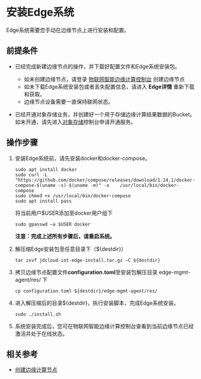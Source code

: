 # 安装Edge系统

Edge系统需要您手动在边缘节点上进行安装和配置。

## 前提条件

- 已经完成新建边缘节点的操作，并下载好配置文件和Edge系统安装包。

  - 如未创建边缘节点，请登录 [物联网智能边缘计算控制台](https://iot-console.jdcloud.com/edge) 创建边缘节点
  - 如未下载Edge系统安装包或者丢失配置信息，请进入 **Edge详情** 重新下载和获取。
  - 边缘节点设备需要一直保持联网状态。

- 已经开通对象存储业务，并创建好一个用于存储边缘计算结果数据的Bucket。如未开通，请先进入[对象存储](https://oss-console.jdcloud.com/)控制台申请开通服务。

  

## 操作步骤

1. 安装Edge系统前，请先安装docker和docker-compose。

   ```
   sudo apt install docker
   sudo curl -L "https://github.com/docker/compose/releases/download/1.24.1/docker-compose-$(uname -s)-$(uname -m)" -o    /usr/local/bin/docker-compose
   sudo chmod +x /usr/local/bin/docker-compose
   sudo apt install pass
   ```

   将当前用户$USER添加至docker用户组下

   ```
   sudo gpasswd –a $USER docker
   ```

   **注意：完成上述所有步骤后，请重启系统。**

2. 解压缩Edge安装包至任意目录下（${destdir}）

   ```
   tar zxvf jdcloud-iot-edge-install.tar.gz –C ${destdir}
   ```

3. 拷贝边缘节点配置文件**configuration.toml**至安装包解压目录 edge-mgmt-agent/res/ 下

   ```
   cp configuration.toml ${destdir}/edge-mgmt-agent/res/
   ```

4. 进入解压缩后的目录${destdir}，执行安装脚本，完成Edge系统安装。

   ```
   sudo ./install.sh   
   ```

5. 系统安装完成后，您可在物联网智能边缘计算控制台查看到当前边缘节点已经激活并处于在线状态。

## 相关参考

- [创建边缘计算节点](Create-Edgenode.md)
